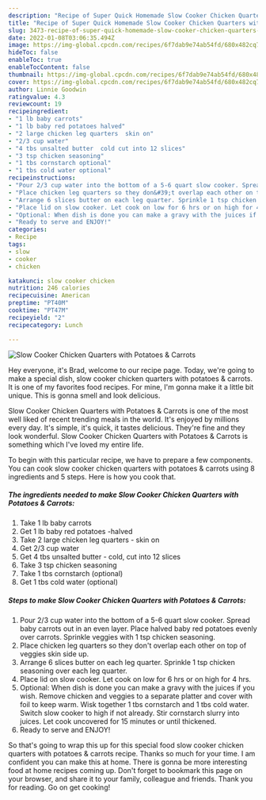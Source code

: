 ```yaml
---
description: "Recipe of Super Quick Homemade Slow Cooker Chicken Quarters with Potatoes &amp;amp; Carrots"
title: "Recipe of Super Quick Homemade Slow Cooker Chicken Quarters with Potatoes &amp;amp; Carrots"
slug: 3473-recipe-of-super-quick-homemade-slow-cooker-chicken-quarters-with-potatoes-and-amp-carrots
date: 2022-01-08T03:06:35.494Z
image: https://img-global.cpcdn.com/recipes/6f7dab9e74ab54fd/680x482cq70/slow-cooker-chicken-quarters-with-potatoes-carrots-recipe-main-photo.jpg
hideToc: false
enableToc: true
enableTocContent: false
thumbnail: https://img-global.cpcdn.com/recipes/6f7dab9e74ab54fd/680x482cq70/slow-cooker-chicken-quarters-with-potatoes-carrots-recipe-main-photo.jpg
cover: https://img-global.cpcdn.com/recipes/6f7dab9e74ab54fd/680x482cq70/slow-cooker-chicken-quarters-with-potatoes-carrots-recipe-main-photo.jpg
author: Linnie Goodwin
ratingvalue: 4.3
reviewcount: 19
recipeingredient:
- "1 lb baby carrots"
- "1 lb baby red potatoes halved"
- "2 large chicken leg quarters  skin on"
- "2/3 cup water"
- "4 tbs unsalted butter  cold cut into 12 slices"
- "3 tsp chicken seasoning"
- "1 tbs cornstarch optional"
- "1 tbs cold water optional"
recipeinstructions:
- "Pour 2/3 cup water into the bottom of a 5-6 quart slow cooker. Spread baby carrots out in an even layer. Place halved baby red potatoes evenly over carrots. Sprinkle veggies with 1 tsp chicken seasoning."
- "Place chicken leg quarters so they don&#39;t overlap each other on top of veggies skin side up."
- "Arrange 6 slices butter on each leg quarter. Sprinkle 1 tsp chicken seasoning over each leg quarter."
- "Place lid on slow cooker. Let cook on low for 6 hrs or on high for 4 hrs."
- "Optional: When dish is done you can make a gravy with the juices if you wish. Remove chicken and veggies to a separate platter and cover with foil to keep warm. Wisk together 1 tbs cornstarch and 1 tbs cold water. Switch slow cooker to high if not already. Stir cornstarch slurry into juices. Let cook uncovered for 15 minutes or until thickened."
- "Ready to serve and ENJOY!"
categories:
- Recipe
tags:
- slow
- cooker
- chicken

katakunci: slow cooker chicken 
nutrition: 246 calories
recipecuisine: American
preptime: "PT40M"
cooktime: "PT47M"
recipeyield: "2"
recipecategory: Lunch

---
```



![Slow Cooker Chicken Quarters with Potatoes &amp; Carrots](https://img-global.cpcdn.com/recipes/6f7dab9e74ab54fd/680x482cq70/slow-cooker-chicken-quarters-with-potatoes-carrots-recipe-main-photo.jpg)

Hey everyone, it's Brad, welcome to our recipe page. Today, we're going to make a special dish, slow cooker chicken quarters with potatoes &amp; carrots. It is one of my favorites food recipes. For mine, I'm gonna make it a little bit unique. This is gonna smell and look delicious.

Slow Cooker Chicken Quarters with Potatoes &amp; Carrots is one of the most well liked of recent trending meals in the world. It's enjoyed by millions every day. It's simple, it's quick, it tastes delicious. They're fine and they look wonderful. Slow Cooker Chicken Quarters with Potatoes &amp; Carrots is something which I've loved my entire life.




To begin with this particular recipe, we have to prepare a few components. You can cook slow cooker chicken quarters with potatoes &amp; carrots using 8 ingredients and 5 steps. Here is how you cook that.

<!--inarticleads1-->

##### The ingredients needed to make Slow Cooker Chicken Quarters with Potatoes &amp; Carrots:

1. Take 1 lb baby carrots
1. Get 1 lb baby red potatoes -halved
1. Take 2 large chicken leg quarters - skin on
1. Get 2/3 cup water
1. Get 4 tbs unsalted butter - cold, cut into 12 slices
1. Take 3 tsp chicken seasoning
1. Take 1 tbs cornstarch (optional)
1. Get 1 tbs cold water (optional)




<!--inarticleads2-->

##### Steps to make Slow Cooker Chicken Quarters with Potatoes &amp; Carrots:

1. Pour 2/3 cup water into the bottom of a 5-6 quart slow cooker. Spread baby carrots out in an even layer. Place halved baby red potatoes evenly over carrots. Sprinkle veggies with 1 tsp chicken seasoning.
1. Place chicken leg quarters so they don&#39;t overlap each other on top of veggies skin side up.
1. Arrange 6 slices butter on each leg quarter. Sprinkle 1 tsp chicken seasoning over each leg quarter.
1. Place lid on slow cooker. Let cook on low for 6 hrs or on high for 4 hrs.
1. Optional: When dish is done you can make a gravy with the juices if you wish. Remove chicken and veggies to a separate platter and cover with foil to keep warm. Wisk together 1 tbs cornstarch and 1 tbs cold water. Switch slow cooker to high if not already. Stir cornstarch slurry into juices. Let cook uncovered for 15 minutes or until thickened.
1. Ready to serve and ENJOY!



So that's going to wrap this up for this special food slow cooker chicken quarters with potatoes &amp; carrots recipe. Thanks so much for your time. I am confident you can make this at home. There is gonna be more interesting food at home recipes coming up. Don't forget to bookmark this page on your browser, and share it to your family, colleague and friends. Thank you for reading. Go on get cooking!

